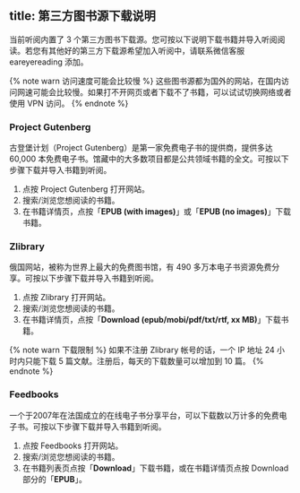 title: 第三方图书源下载说明
---
当前听阅内置了 3 个第三方图书下载源。您可按以下说明下载书籍并导入听阅阅读。若您有其他好的第三方下载源希望加入听阅中，请联系微信客服 eareyereading 添加。

{% note warn 访问速度可能会比较慢 %}
这些图书源都为国外的网站，在国内访问网速可能会比较慢。如果打不开网页或者下载不了书籍，可以试试切换网络或者使用 VPN 访问。
{% endnote %}

### Project Gutenberg
古登堡计划（Project Gutenberg）是第一家免费电子书的提供商，提供多达 60,000 本免费电子书。馆藏中的大多数项目都是公共领域书籍的全文。可按以下步骤下载并导入书籍到听阅。

1. 点按 Project Gutenberg 打开网站。
2. 搜索/浏览您想阅读的书籍。
3. 在书籍详情页，点按「**EPUB (with images)**」或「**EPUB (no images)**」下载书籍。

### Zlibrary
俄国网站，被称为世界上最大的免费图书馆，有 490 多万本电子书资源免费分享。可按以下步骤下载并导入书籍到听阅。

1. 点按 Zlibrary 打开网站。
2. 搜索/浏览您想阅读的书籍。
3. 在书籍详情页，点按「**Download (epub/mobi/pdf/txt/rtf, xx MB)**」下载书籍。

{% note warn 下载限制 %}
如果不注册 Zlibrary 帐号的话，一个 IP 地址 24 小时内只能下载 5 篇文献。注册后，每天的下载数量可以增加到 10 篇。
{% endnote %}

### Feedbooks
一个于2007年在法国成立的在线电子书分享平台，可以下载数以万计多的免费电子书。可按以下步骤下载并导入书籍到听阅。

1. 点按 Feedbooks 打开网站。
2. 搜索/浏览您想阅读的书籍。
3. 在书籍列表页点按「**Download**」下载书籍，或在书籍详情页点按 Download 部分的「**EPUB**」。